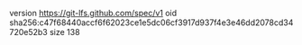 version https://git-lfs.github.com/spec/v1
oid sha256:c47f68440accf6f62023ce1e5dc06cf3917d937f4e3e46dd2078cd34720e52b3
size 138
